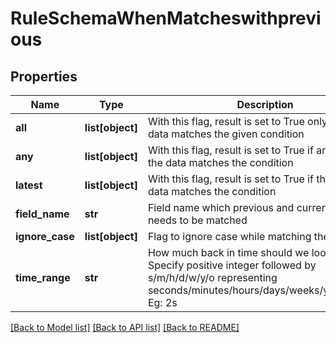 # RuleSchemaWhenMatcheswithprevious

## Properties
Name | Type | Description | Notes
------------ | ------------- | ------------- | -------------
**all** | **list[object]** | With this flag, result is set to True only if all the data matches the given condition | [optional] 
**any** | **list[object]** | With this flag, result is set to True if any one of the data matches the condition | [optional] 
**latest** | **list[object]** | With this flag, result is set to True if the latest data matches the condition | [optional] 
**field_name** | **str** | Field name which previous and current value needs to be matched | 
**ignore_case** | **list[object]** | Flag to ignore case while matching the string | [optional] 
**time_range** | **str** | How much back in time should we look for data. Specify positive integer followed by s/m/h/d/w/y/o representing seconds/minutes/hours/days/weeks/years/offset. Eg: 2s | [optional] 

[[Back to Model list]](../README.md#documentation-for-models) [[Back to API list]](../README.md#documentation-for-api-endpoints) [[Back to README]](../README.md)



